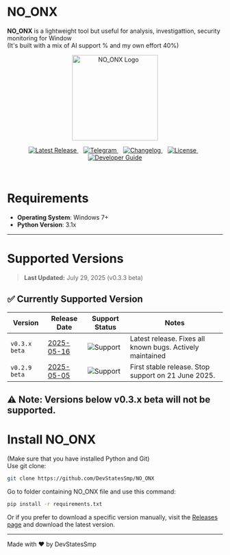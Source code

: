 # NO_ONX
**NO_ONX** is a lightweight tool but useful for analysis, investigattion, security monitoring for Window<br>
(It's built with a mix of AI support % and my own effort 40%)
<p align="center">
  <a href="https://github.com/DevStatesSmp/NO_ONX-old">
    <img src="https://github.com/user-attachments/assets/dd3b4b8d-ec74-429b-a629-2c1b1f3d6aac" width="200" alt="NO_ONX Logo" title="NO_ONX - Lightweight Security Tool" />
  </a>
</p>

<p align="center">
  <a href="https://github.com/DevStatesSmp/NO_ONX/releases/tag/beta-v0.3.3">
    <img src="https://img.shields.io/badge/NO_ONX-v0.3.3%20Beta-orange?style=flat-square" alt="Latest Release" />
  </a>
  &nbsp;&nbsp;
  <a href="https://github.com/DevStatesSmp/NO_ONX/wiki/Commands-Guide">
    <img src="https://img.shields.io/badge/Command%20Guide-Click%20me!-blue?style=flat-square" alt="Telegram" />
  </a>
  &nbsp;&nbsp;
  <a href="https://github.com/DevStatesSmp/NO_ONX/blob/main/CHANGELOG.md">
    <img src="https://img.shields.io/badge/Changelog-Click%20me!-red?style=flat-square" alt="Changelog" />
  </a>
    &nbsp;&nbsp;
  <a href="https://github.com/DevStatesSmp/NO_ONX/blob/main/LICENSE">
    <img src="https://img.shields.io/github/license/DevStatesSmp/NO_ONX?style=flat-square" alt="License" />
  </a>
  &nbsp;&nbsp;
  <a href="https://github.com/DevStatesSmp/NO_ONX/wiki">
    <img src="https://img.shields.io/badge/NO_ONX%20Wiki-Click%20me!-yellow?style=flat-square" alt="Developer Guide" />
  </a>
</p>
<br/>

# Requirements

- **Operating System**: Windows 7+
- **Python Version**: 3.1x

---

# Supported Versions
> **Last Updated:** July 29, 2025 (v0.3.3 beta)<br>

## ✅ Currently Supported Version
| Version         | Release Date       | Support Status     | Notes                                                      |
|------------------|--------------------|---------------------|-------------------------------------------------------------|
| `v0.3.x beta`    | [2025-05-16](https://github.com/DevStatesSmp/NO_ONX/releases/tag/beta-v0.3.1)         | ![Support](https://img.shields.io/badge/support-active-brightgreen) | Latest release. Fixes all known bugs. Actively maintained |
| `v0.2.9 beta`       | [2025-05-05](https://github.com/DevStatesSmp/NO_ONX/releases/tag/beta-v0.2.9)       | ![Support](https://img.shields.io/badge/support-Outdate-red)        | First stable release. Stop support on 21 June 2025.   |

**⚠ Note: Versions below v0.3.x beta will not be supported.**
---

# Install NO_ONX
(Make sure that you have installed Python and Git)<br>
Use git clone:
```bash
git clone https://github.com/DevStatesSmp/NO_ONX
```
Go to folder containing NO_ONX file and use this command:
```bash
pip install -r requirements.txt
```

Or if you prefer to download a specific version manually, visit the [Releases page](https://github.com/DevStatesSmp/NO_ONX/releases) and download the latest version.

---

Made with ❤️ by DevStatesSmp
